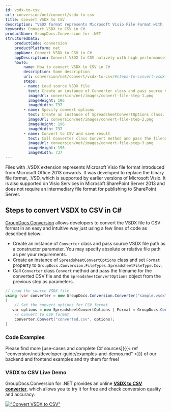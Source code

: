 ```yaml
---
id: vsdx-to-csv
url: conversion/net/convert/vsdx-to-csv
title: Convert VSDX to CSV
description: "VSDX format represents Microsoft Visio File Format with .vsdx extension. Learn how to convert VSDX to CSV file programmatically in C# language using GroupDocs.Conversion for .NET library."
keywords: Convert VSDX to CSV in C#
productName: GroupDocs.Conversion for .NET
structuredData:
    productCode: conversion
    productPlatform: net
    appName: Convert VSDX to CSV in C#
    appDescription: Convert VSDX to CSV natively with high performance using C# language and server side GroupDocs.Conversion for .NET APIs, without the use of any software like Microsoft or Open Office.
    howTo:
        name: How to convert VSDX to CSV in C# 
        description: Some description
        url: conversion/net/convert/vsdx-to-csv/#steps-to-convert-vsdx-to-csv-in-c
        steps:
        - name: Load source VSDX file 
          text: Create an instance of Converter class and pass source VSDX file path as a constructor parameter. You may specify absolute or relative file path as per your requirements. 
          imageUrl: conversion/net/images/convert-file-step-1.png
          imageHeight: 196
          imageWidth: 737
        - name: Specify convert options 
          text: Create an instance of SpreadsheetConvertOptions class.
          imageUrl: conversion/net/images/convert-file-step-2.png
          imageHeight: 196
          imageWidth: 737
        - name: Convert to CSV and save result 
          text: Call Converter class Convert method and pass the filename for the converted HTML file and the SpreadsheetConvertOptions object from the previous step as parameters.
          imageUrl: conversion/net/images/convert-file-step-3.png
          imageHeight: 196
          imageWidth: 737
---
```


Files with .VSDX extension represents Microsoft Visio file format introduced from Microsoft Office 2013 onwards. It was developed to replace the binary file format, .VSD, which is supported by earlier versions of Microsoft Visio. It is also supported on Visio Services in Microsoft SharePoint Server 2013 and does not require an intermediary file format for publishing to SharePoint Server.

## Steps to convert VSDX to CSV in C#

[GroupDocs.Conversion](https://products.groupdocs.com/conversion/net) allows developers to convert the VSDX file to CSV format in an easy and intuitive way just using a few lines of code as described below:

* Create an instance of `Converter` class and pass source VSDX file path as a constructor parameter. You may specify absolute or relative file path as per your requirements. 
* Create an instance of `SpreadsheetConvertOptions` class and set `Format` property to `GroupDocs.Conversion.FileTypes.SpreadsheetFileType.Csv`.
* Call `Converter` class `Convert` method and pass the filename for the converted CSV file and the `SpreadsheetConvertOptions` object from the previous step as parameters.

```csharp
// Load the source VSDX file
using (var converter = new GroupDocs.Conversion.Converter("sample.vsdx"))
{
    // Set the convert options for CSV format
   var options = new SpreadsheetConvertOptions { Format = GroupDocs.Conversion.FileTypes.SpreadsheetFileType.Csv };
    // Convert to CSV format
    converter.Convert("converted.csv", options);
}
```

### Code Examples

Please find more [use-cases and complete C# sources]({{< ref "conversion/net/developer-guide/examples-and-demos.md" >}}) of our backend and frontend examples and try them for free!

### VSDX to CSV Live Demo

GroupDocs.Conversion for .NET provides an online [**VSDX to CSV converter**](https://products.groupdocs.app/conversion/vsdx-to-csv), which allows you to try it for free and check conversion quality and accuracy.

[!["Convert VSDX to CSV"](conversion/net/images/convert-to-csv/convert-vsdx-to-csv.png)](https://products.groupdocs.app/conversion/vsdx-to-csv)